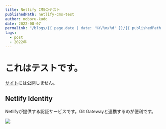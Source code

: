 ```yaml
---
title: Netlify CMSのテスト
publishedPath: netlify-cms-test
author: noboru-kudo
date: 2022-08-07
permalink: "/blogs/{{ page.date | date: '%Y/%m/%d' }}/{{ publishedPath }}/"
tags:
  - post
  - 2022年
---
```

# これはテストです。

[サイト](https://developer.mamezou-tech.com)には公開しません。

## Netlify Identity

Netlifyが提供する認証サービスです。Git Gatewayと連携するのが便利です。

![](https://i.gyazo.com/dc9ee4de8a07293bec1a05edf8c92405.png)